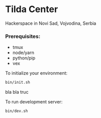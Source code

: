 # Tilda Center
Hackerspace in Novi Sad, Vojvodina, Serbia

### Prerequisites:
* tmux
* node/yarn
* python/pip
* vex

To initialize your environment:
```bash
bin/init.sh
```
bla bla truc

To run development server:
```bash
bin/dev.sh
```
